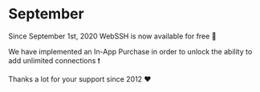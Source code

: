 # September
Since September 1st, 2020 WebSSH is now available for free :star2:

We have implemented an In-App Purchase in order to unlock the ability to add unlimited connections :exclamation:

Thanks a lot for your support since 2012 :heart: